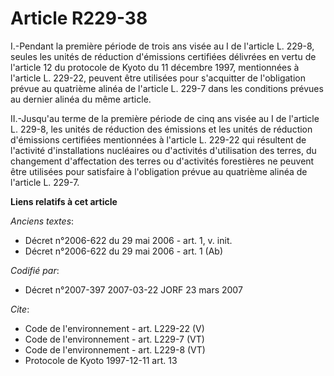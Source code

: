 # Article R229-38

I.-Pendant la première période de trois ans visée au I de l'article L. 229-8, seules les unités de réduction d'émissions
certifiées délivrées en vertu de l'article 12 du protocole de Kyoto du 11 décembre 1997, mentionnées à l'article L. 229-22,
peuvent être utilisées pour s'acquitter de l'obligation prévue au quatrième alinéa de l'article L. 229-7 dans les conditions
prévues au dernier alinéa du même article. 

II.-Jusqu'au terme de la première période de cinq ans visée au I de l'article L. 229-8, les unités de réduction des émissions
et les unités de réduction d'émissions certifiées mentionnées à l'article L. 229-22 qui résultent de l'activité
d'installations nucléaires ou d'activités d'utilisation des terres, du changement d'affectation des terres ou d'activités
forestières ne peuvent être utilisées pour satisfaire à l'obligation prévue au quatrième alinéa de l'article L. 229-7.

**Liens relatifs à cet article**

_Anciens textes_:

  - Décret n°2006-622 du 29 mai 2006 - art. 1, v. init.
  - Décret n°2006-622 du 29 mai 2006 - art. 1 (Ab)

_Codifié par_:

  - Décret n°2007-397 2007-03-22 JORF 23 mars 2007

_Cite_:

  - Code de l'environnement - art. L229-22 (V)
  - Code de l'environnement - art. L229-7 (VT)
  - Code de l'environnement - art. L229-8 (VT)
  - Protocole de Kyoto 1997-12-11 art. 13
